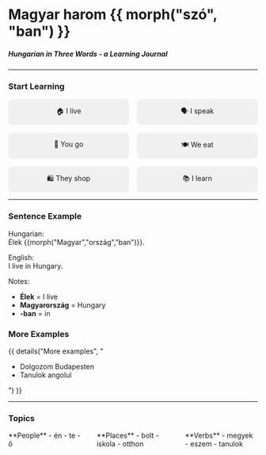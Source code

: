 # Magyar harom {{ morph("szó", "ban") }}
##### Hungarian in Three Words - a Learning Journal

---

### Start Learning

<div style="display: flex; flex-wrap: wrap; gap: 1rem;">
<a href="examples/living/" style="flex: 1 1 30%; min-width: 140px; text-align: center; padding: 1em; background: #f0f0f0; text-decoration: none; border-radius: 8px;">🏠 I live</a>
<a href="examples/speaking/" style="flex: 1 1 30%; min-width: 140px; text-align: center; padding: 1em; background: #f0f0f0; text-decoration: none; border-radius: 8px;">🗣️ I speak</a>
<a href="examples/going/" style="flex: 1 1 30%; min-width: 140px; text-align: center; padding: 1em; background: #f0f0f0; text-decoration: none; border-radius: 8px;">🚶 You go</a>
<a href="examples/eating/" style="flex: 1 1 30%; min-width: 140px; text-align: center; padding: 1em; background: #f0f0f0; text-decoration: none; border-radius: 8px;">🍽️ We eat</a>
<a href="examples/shopping/" style="flex: 1 1 30%; min-width: 140px; text-align: center; padding: 1em; background: #f0f0f0; text-decoration: none; border-radius: 8px;">🛍️ They shop</a>
<a href="examples/learning/" style="flex: 1 1 30%; min-width: 140px; text-align: center; padding: 1em; background: #f0f0f0; text-decoration: none; border-radius: 8px;">📚 I learn</a>
</div>

---

### Sentence Example

Hungarian:  
Élek {{morph("Magyar","ország","ban")}}.

English:  
I live in Hungary.

Notes:  
- **Élek** = I live  
- **Magyarország** = Hungary  
- **-ban** = in

### More Examples

{{ details("More examples", "<ul><li>Dolgozom Budapesten</li><li>Tanulok angolul</li></ul>") }}

---

### Topics

<div style="display: flex; gap: 2rem;">
<div style="flex: 1">
**People**  
- én  
- te  
- ő  
</div>
<div style="flex: 1">
**Places**  
- bolt  
- iskola  
- otthon  
</div>
<div style="flex: 1">
**Verbs**  
- megyek  
- eszem  
- tanulok  
</div>
</div>

